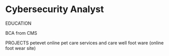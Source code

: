 # Cybersecurity Analyst 


EDUCATION

BCA from CMS

PROJECTS
petevet online pet care services and care
well foot ware (online foot wear site)
